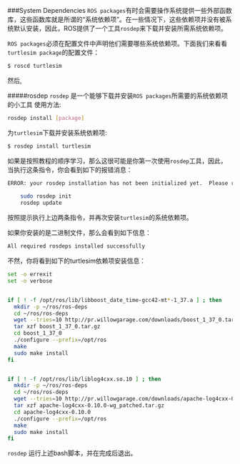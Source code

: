 ###System Dependencies
`ROS packages`有时会需要操作系统提供一些外部函数库，这些函数库就是所谓的“系统依赖项”。在一些情况下，这些依赖项并没有被系统默认安装，因此，ROS提供了一个工具`rosdep`来下载并安装所需系统依赖项。

`ROS packages`必须在配置文件中声明他们需要哪些系统依赖项。下面我们来看看`turtlesim package`的配置文件：
```sh
$ roscd turtlesim
```
然后,

#####rosdep
`rosdep` 是一个能够下载并安装`ROS packages`所需要的系统依赖项的小工具 使用方法:
```sh
rosdep install [package]
```
为`turtlesim`下载并安装系统依赖项:

```sh
$ rosdep install turtlesim
```
如果是按照教程的顺序学习，那么这很可能是你第一次使用`rosdep`工具，因此，当执行这条指令，你会看到如下的报错消息：
```sh
ERROR: your rosdep installation has not been initialized yet.  Please run:
        
    sudo rosdep init
    rosdep update
```
按照提示执行上边两条指令，并再次安装`turtlesim`的系统依赖项。

如果你安装的是二进制文件，那么会看到如下信息：
```sh
All required rosdeps installed successfully
```
不然，你将看到如下的turtlesim依赖项安装信息：
```sh
set -o errexit
set -o verbose


if [ ! -f /opt/ros/lib/libboost_date_time-gcc42-mt*-1_37.a ] ; then
  mkdir -p ~/ros/ros-deps
  cd ~/ros/ros-deps
  wget --tries=10 http://pr.willowgarage.com/downloads/boost_1_37_0.tar.gz
  tar xzf boost_1_37_0.tar.gz
  cd boost_1_37_0
  ./configure --prefix=/opt/ros
  make
  sudo make install
fi


if [ ! -f /opt/ros/lib/liblog4cxx.so.10 ] ; then
  mkdir -p ~/ros/ros-deps
  cd ~/ros/ros-deps
  wget --tries=10 http://pr.willowgarage.com/downloads/apache-log4cxx-0.10.0-wg_patched.tar.gz
  tar xzf apache-log4cxx-0.10.0-wg_patched.tar.gz
  cd apache-log4cxx-0.10.0
  ./configure --prefix=/opt/ros
  make
  sudo make install
fi
```
`rosdep` 运行上述bash脚本，并在完成后退出。